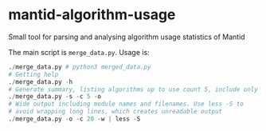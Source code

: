 # mantid-algorithm-usage
Small tool for parsing and analysing algorithm usage statistics of Mantid

The main script is `merge_data.py`. Usage is:

```python
./merge_data.py # python3 merged_data.py
# Getting help
./merge_data.py -h
# Generate summary, listing algorithms up to use count 5, include only ours
./merge_data.py -s -c 5 -o
# Wide output including module names and filenames. Use less -S to
# avoid wrapping long lines, which creates unreadable output
./merge_data.py -o -c 20 -w | less -S
```
